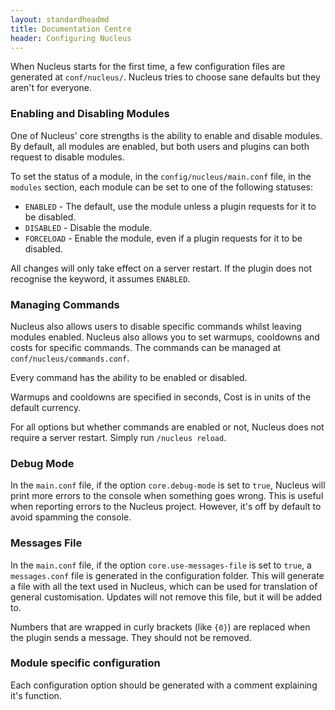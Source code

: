```yaml
---
layout: standardheadmd
title: Documentation Centre
header: Configuring Nucleus
---
```


When Nucleus starts for the first time, a few configuration files are generated at `conf/nucleus/`. Nucleus tries to choose sane defaults
but they aren't for everyone.

### Enabling and Disabling Modules

One of Nucleus' core strengths is the ability to enable and disable modules. By default, all modules are enabled, but both users
and plugins can both request to disable modules.

To set the status of a module, in the `config/nucleus/main.conf` file, in the `modules` section, each module can be set to one of the
following statuses:

* `ENABLED` - The default, use the module unless a plugin requests for it to be disabled.
* `DISABLED` - Disable the module.
* `FORCELOAD` - Enable the module, even if a plugin requests for it to be disabled.

All changes will only take effect on a server restart. If the plugin does not recognise the keyword, it assumes `ENABLED`.

### Managing Commands

Nucleus also allows users to disable specific commands whilst leaving modules enabled. Nucleus also allows you to set warmups,
cooldowns and costs for specific commands. The commands can be managed at `conf/nucleus/commands.conf`.

Every command has the ability to be enabled or disabled.

Warmups and cooldowns are specified in seconds, Cost is in units of the default currency.

For all options but whether commands are enabled or not, Nucleus does not require a server restart. Simply run `/nucleus reload`.

### Debug Mode

In the `main.conf` file, if the option `core.debug-mode` is set to `true`, Nucleus will print more errors to the console when something goes wrong. This is useful
when reporting errors to the Nucleus project. However, it's off by default to avoid spamming the console.

### Messages File

In the `main.conf` file, if the option `core.use-messages-file` is set to `true`, a `messages.conf` file is generated in the configuration folder.
This will generate a file with all the text used in Nucleus, which can be used for translation of general customisation.
Updates will not remove this file, but it will be added to.

Numbers that are wrapped in curly brackets (like `{0}`) are replaced when the plugin sends a message. They should not be
removed.

### Module specific configuration

Each configuration option should be generated with a comment explaining it's function.